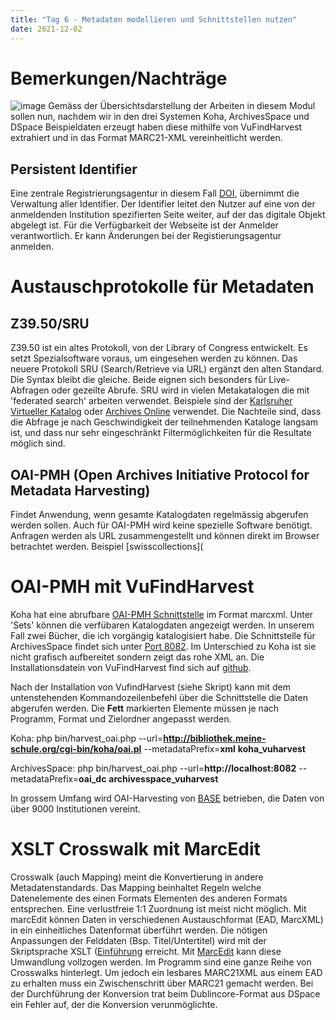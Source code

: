 ```yaml
---
title: "Tag 6 - Metadaten modellieren und Schnittstellen nutzen"
date: 2021-12-02
---
```


# Bemerkungen/Nachträge
![image](https://user-images.githubusercontent.com/90834444/151386305-b1ca54f8-34ad-48f4-ac74-122a316f8cd0.png)
Gemäss der Übersichtsdarstellung der Arbeiten in diesem Modul sollen nun, nachdem wir in den drei Systemen Koha, ArchivesSpace und DSpace Beispieldaten erzeugt haben diese mithilfe von VuFindHarvest extrahiert und in das Format MARC21-XML vereinheitlicht werden.
## Persistent Identifier
Eine zentrale Registrierungsagentur in diesem Fall [DOI](www.doi.org), übernimmt die Verwaltung aller Identifier. Der Identifier leitet den Nutzer auf eine von der anmeldenden Institution spezifierten Seite weiter, auf der das digitale Objekt abgelegt ist. Für die Verfügbarkeit der Webseite ist der Anmelder verantwortlich. Er kann Änderungen bei der Registierungsagentur anmelden.

# Austauschprotokolle für Metadaten
## Z39.50/SRU
Z39.50 ist ein altes Protokoll, von der Library of Congress entwickelt. Es setzt Spezialsoftware voraus, um eingesehen werden zu können. Das neuere Protokoll SRU (Search/Retrieve via URL) ergänzt den alten Standard. Die Syntax bleibt die gleiche. Beide eignen sich besonders für Live-Abfragen oder gezeilte Abrufe. SRU wird in vielen Metakatalogen die mit 'federated search' arbeiten verwendet. Beispiele sind der [Karlsruher Virtueller Katalog](https://kvk.bibliothek.kit.edu/?kataloge=K10PLUS&kataloge=BVB&kataloge=NRW&kataloge=HEBIS&kataloge=HEBIS_RETRO&kataloge=KOBV_SOLR&kataloge=DDB&kataloge=STABI_BERLIN&digitalOnly=0&embedFulltitle=0&newTab=0) oder [Archives Online](https://archives-online.org/Search) verwendet. Die Nachteile sind, dass die Abfrage je nach Geschwindigkeit der teilnehmenden Kataloge langsam ist, und dass nur sehr eingeschränkt Filtermöglichkeiten für die Resultate möglich sind.
## OAI-PMH (Open Archives Initiative Protocol for Metadata Harvesting)
Findet Anwendung, wenn gesamte Katalogdaten regelmässig abgerufen werden sollen. Auch für OAI-PMH wird keine spezielle Software benötigt. Anfragen werden als URL zusammengestellt und können direkt im Browser betrachtet werden.
Beispiel [swisscollections](

# OAI-PMH mit VuFindHarvest
Koha hat eine abrufbare [OAI-PMH Schnittstelle](http://bibliothek.meine-schule.org/cgi-bin/koha/oai.pl) im Format marcxml. Unter 'Sets' können die verfübaren Katalogdaten angezeigt werden. In unserem Fall zwei Bücher, die ich vorgängig katalogisiert habe.
Die Schnittstelle für ArchivesSpace findet sich unter [Port 8082](http://localhost:8082/). Im Unterschied zu Koha ist sie nicht grafisch aufbereitet sondern zeigt das rohe XML an.
Die Installationsdatein von VuFindHarvest find sich auf [github](https://github.com/vufind-org/vufindharvest).

Nach der Installation von VufindHarvest (siehe Skript) kann mit dem untenstehenden Kommandozeilenbefehl über die Schnittstelle die Daten abgerufen werden. Die **Fett** markierten Elemente müssen je nach Programm, Format und Zielordner angepasst werden.

Koha:
php bin/harvest_oai.php --url=**http://bibliothek.meine-schule.org/cgi-bin/koha/oai.pl** --metadataPrefix=**xml** **koha_vuharvest**

ArchivesSpace:
php bin/harvest_oai.php --url=**http://localhost:8082** --metadataPrefix=**oai_dc** **archivesspace_vuharvest**

In grossem Umfang wird OAI-Harvesting von [BASE](https://de.base-search.net/) betrieben, die Daten von über 9000 Institutionen vereint.

# XSLT Crosswalk mit MarcEdit
Crosswalk (auch Mapping) meint die Konvertierung in andere Metadatenstandards. Das Mapping beinhaltet Regeln welche Datenelemente des einen Formats Elementen des anderen Formats entsprechen. Eine verlustfreie 1:1 Zuordnung ist meist nicht möglich.
Mit marcEdit können Daten in verschiedenen Austauschformat (EAD, MarcXML) in ein einheitliches Datenformat überführt werden. Die nötigen Anpassungen der Felddaten (Bsp. Titel/Untertitel) wird mit der Skriptsprache XSLT ([Einführung](https://programminghistorian.org/en/lessons/transforming-xml-with-xsl) erreicht.
Mit [MarcEdit](https://marcedit.reeset.net/) kann diese Umwandlung vollzogen werden. Im Programm sind eine ganze Reihe von Crosswalks hinterlegt. Um jedoch ein lesbares MARC21XML aus einem EAD zu erhalten muss ein Zwischenschritt über MARC21 gemacht werden. Bei der Durchführung der Konversion trat beim Dublincore-Format aus DSpace ein Fehler auf, der die Konversion verunmöglichte.

